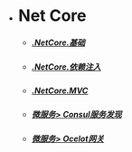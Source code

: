 * # Net Core  

  -  ##### [.NetCore.基础](.Net高级/NetCore.md)
  -  ##### [.NetCore.依赖注入](.Net高级/NetCore2.md)
  -  ##### [.NetCore.MVC](.NetCore/1.md)
  -  ##### [微服务> Consul服务发现](.NetCore/2.md)
  -  ##### [微服务> Ocelot网关](.NetCore/3.md)
